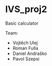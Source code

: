 # IVS_proj2
Basic calculator<p>
Team:
  * Vojtěch Ulej
  * Roman Fulla
  * Daniel Andraško
  * Pavol Szepsi
